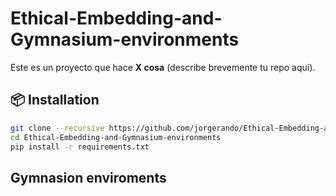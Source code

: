 # Ethical-Embedding-and-Gymnasium-environments

Este es un proyecto que hace **X cosa** (describe brevemente tu repo aquí).

## 📦 Installation

```bash
git clone --recursive https://github.com/jorgerando/Ethical-Embedding-and-Gymnasium-environments.git
cd Ethical-Embedding-and-Gymnasium-environments
pip install -r requirements.txt
```
## Gymnasion enviroments



